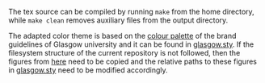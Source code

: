 The tex source can be compiled by running `make` from the home directory, while `make clean` removes auxiliary files
from the output directory.

The adapted color theme is based on the
[colour palette](http://www.gla.ac.uk/myglasgow/staff/brandguidelines/components/colourpalette/)
of the brand guidelines of Glasgow university and it can be found in
[glasgow.sty](src/tex/packages/glastow.sty).
If the filesystem structure of the current repository is not followed,
then the figures from [here](src/figures) need to be copied and the relative paths to these figures in
[glasgow.sty](src/tex/packages/glastow.sty)
need to be modified accordingly.
